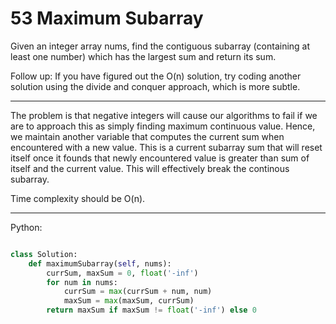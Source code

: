 # 53 Maximum Subarray

Given an integer array nums, find the contiguous subarray (containing at least
one number) which has the largest sum and return its sum.

Follow up: If you have figured out the O(n) solution, try coding another
solution using the divide and conquer approach, which is more subtle.

---

The problem is that negative integers will cause our algorithms to fail if we
are to approach this as simply finding maximum continuous value. Hence, we
maintain another variable that computes the current sum when encountered with
a new value. This is a current subarray sum that will reset itself once it
founds that newly encountered value is greater than sum of itself and the
current value. This will effectively break the continous subarray.

Time complexity should be O(n).

---

Python:

```python

class Solution:
    def maximumSubarray(self, nums):
        currSum, maxSum = 0, float('-inf')
        for num in nums:
            currSum = max(currSum + num, num)
            maxSum = max(maxSum, currSum)
        return maxSum if maxSum != float('-inf') else 0
```
